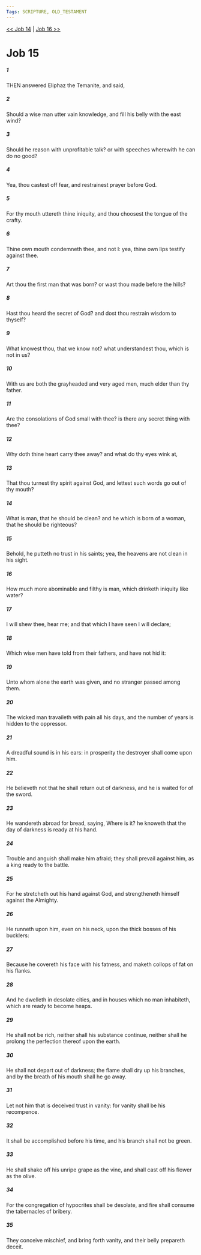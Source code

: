 ```yaml
---
Tags: SCRIPTURE, OLD_TESTAMENT
---
```


[<< Job 14](OLD_TESTAMENT/18_Job/Job_14.md) | [Job 16 >>](OLD_TESTAMENT/18_Job/Job_16.md)

# Job 15

##### 1

THEN answered Eliphaz the Temanite, and said,

##### 2

Should a wise man utter vain knowledge, and fill his belly with the east wind?

##### 3

Should he reason with unprofitable talk? or with speeches wherewith he can do no good?

##### 4

Yea, thou castest off fear, and restrainest prayer before God.

##### 5

For thy mouth uttereth thine iniquity, and thou choosest the tongue of the crafty.

##### 6

Thine own mouth condemneth thee, and not I: yea, thine own lips testify against thee.

##### 7

Art thou the first man that was born? or wast thou made before the hills?

##### 8

Hast thou heard the secret of God? and dost thou restrain wisdom to thyself?

##### 9

What knowest thou, that we know not? what understandest thou, which is not in us?

##### 10

With us are both the grayheaded and very aged men, much elder than thy father.

##### 11

Are the consolations of God small with thee? is there any secret thing with thee?

##### 12

Why doth thine heart carry thee away? and what do thy eyes wink at,

##### 13

That thou turnest thy spirit against God, and lettest such words go out of thy mouth?

##### 14

What is man, that he should be clean? and he which is born of a woman, that he should be righteous?

##### 15

Behold, he putteth no trust in his saints; yea, the heavens are not clean in his sight.

##### 16

How much more abominable and filthy is man, which drinketh iniquity like water?

##### 17

I will shew thee, hear me; and that which I have seen I will declare;

##### 18

Which wise men have told from their fathers, and have not hid it:

##### 19

Unto whom alone the earth was given, and no stranger passed among them.

##### 20

The wicked man travaileth with pain all his days, and the number of years is hidden to the oppressor.

##### 21

A dreadful sound is in his ears: in prosperity the destroyer shall come upon him.

##### 22

He believeth not that he shall return out of darkness, and he is waited for of the sword.

##### 23

He wandereth abroad for bread, saying, Where is it? he knoweth that the day of darkness is ready at his hand.

##### 24

Trouble and anguish shall make him afraid; they shall prevail against him, as a king ready to the battle.

##### 25

For he stretcheth out his hand against God, and strengtheneth himself against the Almighty.

##### 26

He runneth upon him, even on his neck, upon the thick bosses of his bucklers:

##### 27

Because he covereth his face with his fatness, and maketh collops of fat on his flanks.

##### 28

And he dwelleth in desolate cities, and in houses which no man inhabiteth, which are ready to become heaps.

##### 29

He shall not be rich, neither shall his substance continue, neither shall he prolong the perfection thereof upon the earth.

##### 30

He shall not depart out of darkness; the flame shall dry up his branches, and by the breath of his mouth shall he go away.

##### 31

Let not him that is deceived trust in vanity: for vanity shall be his recompence.

##### 32

It shall be accomplished before his time, and his branch shall not be green.

##### 33

He shall shake off his unripe grape as the vine, and shall cast off his flower as the olive.

##### 34

For the congregation of hypocrites shall be desolate, and fire shall consume the tabernacles of bribery.

##### 35

They conceive mischief, and bring forth vanity, and their belly prepareth deceit.
